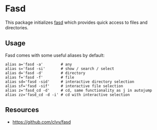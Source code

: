 # Fasd

This package initializes [fasd](https://github.com/clvv/fasd) which provides
quick access to files and directories.

## Usage

Fasd comes with some useful aliases by default:

```
alias a='fasd -a'        # any
alias s='fasd -si'       # show / search / select
alias d='fasd -d'        # directory
alias f='fasd -f'        # file
alias sd='fasd -sid'     # interactive directory selection
alias sf='fasd -sif'     # interactive file selection
alias z='fasd_cd -d'     # cd, same functionality as j in autojump
alias zz='fasd_cd -d -i' # cd with interactive selection
```

## Resources

- https://github.com/clvv/fasd
